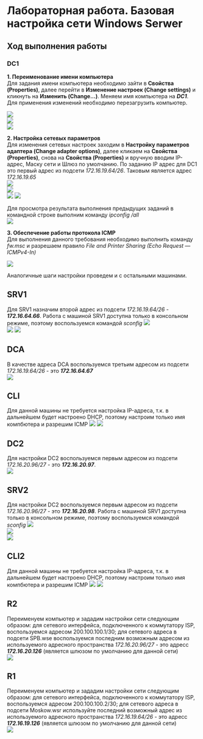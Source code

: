 # Лабораторная работа. Базовая настройка сети Windows Serwer
## Ход выполнения работы  
### DC1
**1. Переименование имени компьютера**  
Для задания имени компьютера необходимо зайти в **Cвойства (Properties)**, далее перейти в **Изменение настроек (Change settings)** и кликнуть на **Изменить (Change...)**. Меняем имя компьютера на ***DC1***.     
Для применения изменений необходимо перезагрузить компьютер.  

![](pic/DC1_1.png)  
![](pic/DC1_2.png)  
![](pic/DC1_3.png) 

**2. Настройка сетевых параметров**   
Для изменения сетевых настроек заходим в **Настройку параметров адаптера (Change adapter options)**, далее кликаем на **Свойства (Properties)**, снова на **Свойства (Properties)** и вручную вводим IP-адрес, Маску сети и Шлюз по умолчанию. По заданию IP адрес для DC1 это первый адрес из подсети *172.16.19.64/26*. Таковым является адрес *172.16.19.65*  
![](pic/DC1_4.png)  
![](pic/DC1_5.png)  
![](pic/DC1_6.png) 
![](pic/DC1_7.png)    

Для просмотра результата выполнения предыдущих заданий в командной строке выполним команду *ipconfig /all*    
![](pic/DC1.png)  

**3. Обеспечение работы протокола ICMP**  
Для выполнения данного требования необходимо выполнить команду *fw.msc* и разрешаем правило *File and Printer Sharing (Echo Request — ICMPv4-In)*   

![](pic/DC1_8.png) 
      
Аналогичные шаги настройки проведем и c остальными машинами.      
      
## SRV1   
Для SRV1 назначим второй адрес из подсети *172.16.19.64/26* - ***172.16.64.66***. 
Работа с машиной SRV1 доступна только в консольном режиме, поэтому воспользуемся командой *sconfig* 
![](pic/SRV1_1.png)   
![](pic/SRV1_3.png) 
![](pic/SRV1_2.png)     
      
## DCA      
В качестве адреса DCA воспользуемся третьим адресом из подсети *172.16.19.64/26* - это ***172.16.64.67***   
![](pic/DCA_1.png)      

## CLI            
Для данной машины не требуется настройка IP-адреса, т.к. в дальнейшем будет настроено DHCP, поэтому настроим только имя компбютера и разрешим ICMP
![](pic/CLI.png) 
![](pic/CLI_2.png)      

## DC2            
Для настройки DC2 воспользуемся первым адресом из подсети *172.16.20.96/27* - это ***172.16.20.97***.   
![](pic/DC2.png) 

## SRV2     
Для настройки DC2 воспользуемся первым адресом из подсети *172.16.20.96/27* - это ***172.16.20.98***.
Работа с машиной SRV1 доступна только в консольном режиме, поэтому воспользуемся командой *sconfig* 
![](pic/SRV2_1.png)   
![](pic/SRV2_2.png)       
![](pic/SRV2_3.png)  
     
## CLI2           
Для данной машины не требуется настройка IP-адреса, т.к. в дальнейшем будет настроено DHCP, поэтому настроим только имя компбютера и разрешим ICMP
![](pic/CLI2_1.png) 
![](pic/CLI2_2.png)      

## R2       
Переименуем компьютер и зададим настройки сети следующим образом: для сетевого интерфейса, подключенного к коммутатору ISP, воспользуемся адресом 200.100.100.1/30; для сетевого адреса в подсети SPB.wse воспользуемся последним возможным адресом из используемого адресного пространства *172.16.20.96/27* - это адресс ***172.16.20.126*** (является шлюзом по умолчанию для данной сети)   
![](pic/R2.png)

## R1 
Переименуем компьютер и зададим настройки сети следующим образом: для сетевого интерфейса, подключенного к коммутатору ISP, воспользуемся адресом 200.100.100.2/30; для сетевого адреса в подсети Moskow.wsr используйте последний возможный адрес из используемого адресного пространства *172.16.19.64/26* - это адресс ***172.16.19.126*** (является шлюзом по умолчанию для данной сети)   
![](pic/R1.png)


